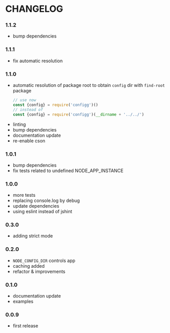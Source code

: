 # CHANGELOG

### 1.1.2

- bump dependencies

### 1.1.1

- fix automatic resolution

### 1.1.0

- automatic resolution of package root to obtain `config` dir with `find-root` package
  ```js
  // use now
  const {config} = require('configg')()
  // instead of
  const {config} = require('configg')(__dirname + '../../')
  ```
- linting
- bump dependencies
- documentation update
- re-enable cson

### 1.0.1

- bump dependencies
- fix tests related to undefined NODE_APP_INSTANCE

### 1.0.0

- more tests
- replacing console.log by debug
- update dependencies
- using eslint instead of jshint

### 0.3.0

- adding strict mode

### 0.2.0

- `NODE_CONFIG_DIR` controls app
- caching added
- refactor & improvements

### 0.1.0

- documentation update
- examples

### 0.0.9

- first release
